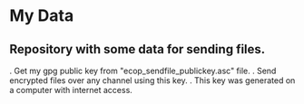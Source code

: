 # My Data

## Repository with some data for sending files.

. Get my gpg public key from "ecop_sendfile_publickey.asc" file.
. Send encrypted files over any channel using this key.
. This key was generated on a computer with internet access.
